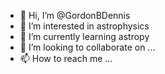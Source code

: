- 👋 Hi, I’m @GordonBDennis
- 👀 I’m interested in astrophysics
- 🌱 I’m currently learning astropy
- 💞️ I’m looking to collaborate on ...
- 📫 How to reach me ...

<!---
GordonBDennis/GordonBDennis is a ✨ special ✨ repository because its `README.md` (this file) appears on your GitHub profile.
You can click the Preview link to take a look at your changes.
--->
